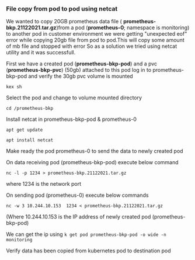 ### File copy from pod to pod using netcat ####


We wanted to copy 20GB prometheus data file ( **prometheus-bkp.21122021.tar.gz**)from a pod (**prometheus-0**; namespace is monitoring) to  another pod in customer environment
we were getting "unexpected eof" error while copying 20gb file from pod to pod.This will copy some amount of mb file and stopped with error
So as a solution we tried using netcat utility and it was successfull.

First we have a created pod (**prometheus-bkp-pod**) and a pvc (**prometheus-bkp-pvc**) (50gb) attached to this pod
log in to  prometheus-bkp-pod and verify the 30gb pvc volume is mounted

`` kex sh ``

Select the  pod and change to volume mounted directory 

`` cd /prometheus-bkp ``

Install netcat in prometheus-bkp-pod & prometheus-0 

`` apt get update ``

`` apt install netcat ``

Make ready the pod prometheus-0 to send the data to newly created pod

On data receiving pod (prometheus-bkp-pod) execute below command


 `` nc -l -p 1234 > prometheus-bkp.21122021.tar.gz ``
 
 where 1234 is the network port 

On sending pod (prometheus-0) execute below commands

`` nc -w 3 10.244.10.153  1234 < prometheus-bkp.21122021.tar.gz `` 

 (Where 10.244.10.153 is the IP address of newly created pod (prometheus-bkp-pod)
 
 We can get the ip using  `` k get pod prometheus-bkp-pod -o wide -n monitoring ``
 
Verify data has been copied from kubernetes pod to destination pod


